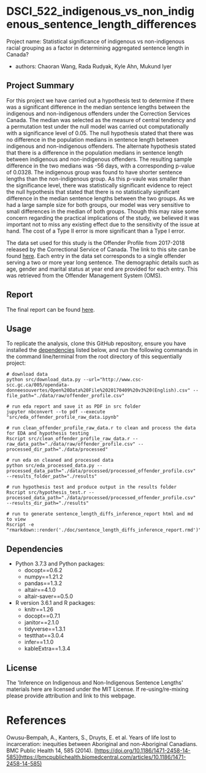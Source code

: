 # DSCI_522_indigenous_vs_non_indigenous_sentence_length_differences

Project name: Statistical significance of indigenous vs non-indigenous racial grouping as a factor in determining aggregated sentence length in Canada?

  - authors: Chaoran Wang, Rada Rudyak, Kyle Ahn, Mukund Iyer
 
 ## Project Summary

For this project we have carried out a hypothesis test to determine if there was a significant difference in the median sentence lengths between the indigenous and non-indigenous offenders under the Correction Services Canada. The median was selected as the measure of central tendency and a permutation test under the null model was carried out computationally with a significance level of 0.05. The null hypothesis stated that there was no difference in the population medians in sentence length between indigenous and non-indigenous offenders. The alternate hypothesis stated that there is a difference in the population medians in sentence length between indigenous and non-indigenous offenders. The resulting sample difference in the two medians was -56 days, with a corresponding p-value of  0.0328. The indigenous group was found to have shorter sentence lengths than the non-indigenous group. As this p-vaule was smaller than the significance level, there was statistically significant evidence to reject the null hypothesis that stated that there is no statistically significant difference in the median sentence lengths between the two groups. As we had a large sample size for both groups, our model was very sensitive to small differences in the median of both groups. Though this may raise some concern regarding the practical implications of the study, we believed it was important not to miss any existing effect due to the sensitivity of the issue at hand. The cost of a Type II error is more significant than a Type I error.   

The data set used for this study is the Offender Profile from 2017-2018 released by the Correctional Service of Canada. The link to this site can be found [here](https://open.canada.ca/data/en/dataset/844ff1e3-e137-41be-9ebe-6bd9843c1a53). Each entry in the data set corresponds to a single offender serving a two or more year long sentence. The demographic details such as age, gender and marital status at year end are provided for each entry. This was retrieved from the Offender Management System (OMS).


## Report

The final report can be found
[here](https://htmlpreview.github.io/?https://github.com/UBC-MDS/DSCI_522_inference_on_indigenous_vs_non_indigenous_sentence_length_differences/blob/main/doc/sentence_length_diffs_inference_report.html).

## Usage

To replicate the analysis, clone this GitHub repository, ensure you have installed the
[dependencies](#dependencies) listed below, and run the following
commands in the command line/terminal from the root directory of this sequentially
project:

    # download data
    python src/download_data.py --url="http://www.csc-scc.gc.ca/005/opendata-donneesouvertes/Open%20Data%20File%2020170409%20v3%20(English).csv" --file_path="./data/raw/offender_profile.csv"
    
    # run eda report and save it as PDF in src folder
    jupyter nbconvert --to pdf --execute "src/eda_offender_profile_raw_data.ipynb"

    # run clean_offender_profile_raw_data.r to clean and process the data for EDA and hypothesis testing
    Rscript src/clean_offender_profile_raw_data.r --raw_data_path="./data/raw/offender_profile.csv" --processed_dir_path="./data/processed"

    # run eda on cleaned and processed data 
    python src/eda_processed_data.py --processed_data_path="./data/processed/processed_offender_profile.csv" --results_folder_path="./results"

    # run hypothesis test and produce output in the results folder
    Rscript src/hypothesis_test.r --processed_data_path="./data/processed/processed_offender_profile.csv" --results_dir_path="./results"

    # run to generate sentence_length_diffs_inference_report html and md to view
    Rscript -e "rmarkdown::render('./doc/sentence_length_diffs_inference_report.rmd')"

## Dependencies

  - Python 3.7.3 and Python packages:
      - docopt==0.6.2
      - numpy==1.21.2
      - pandas==1.3.2
      - altair==4.1.0
      - altair-saver==0.5.0
  - R version 3.6.1 and R packages:
      - knitr==1.26
      - docopt==0.7.1
      - janitor==2.1.0
      - tidyverse==1.3.1
      - testthat==3.0.4
      - infer==1.1.0
      - kableExtra==1.3.4

## License

The 'Inference on Indigenous and Non-Indigenous Sentence Lengths'  materials here are licensed under the MIT License. If re-using/re-mixing please provide attribution and link to this webpage.

# References 

Owusu-Bempah, A., Kanters, S., Druyts, E. et al. Years of life lost to incarceration: inequities between Aboriginal and non-Aboriginal Canadians. BMC Public Health 14, 585 (2014). [https://doi.org/10.1186/1471-2458-14-585](https://bmcpublichealth.biomedcentral.com/articles/10.1186/1471-2458-14-585)

